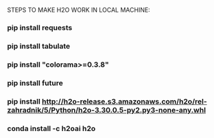 STEPS TO MAKE H2O WORK IN LOCAL MACHINE:


### pip install requests

### pip install tabulate

### pip install "colorama>=0.3.8"

### pip install future

### pip install http://h2o-release.s3.amazonaws.com/h2o/rel-zahradnik/5/Python/h2o-3.30.0.5-py2.py3-none-any.whl

### conda install -c h2oai h2o
